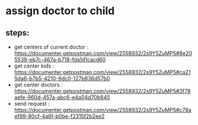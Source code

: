 # assign doctor to child
## steps: 
* get centers of current doctor : https://documenter.getpostman.com/view/2558932/2s9Y5ZuMP5#8e205539-eb7c-467a-b718-fda1d1cacd60
* get center kids : https://documenter.getpostman.com/view/2558932/2s9Y5ZuMP5#ca215da6-b7b5-4210-9dc0-127b836d57b0
* get center doctors : https://documenter.getpostman.com/view/2558932/2s9Y5ZuMP5#3f78aefe-960d-457a-abc6-e4a04d70b845
* send request : https://documenter.getpostman.com/view/2558932/2s9Y5ZuMP5#c78aef99-80cf-4a6f-b0be-f2315f2b2ee2